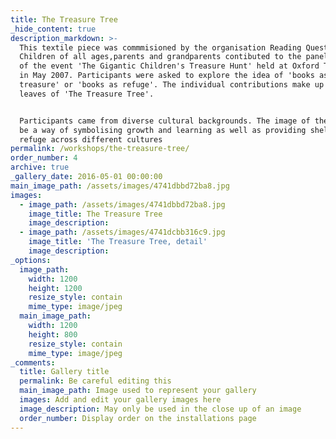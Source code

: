 ```yaml
---
title: The Treasure Tree
_hide_content: true
description_markdown: >-
  This textile piece was commmisioned by the organisation Reading Quest.
  Children of all ages,parents and grandparents contibuted to the panel as part
  of the event 'The Gigantic Children's Treasure Hunt' held at Oxford Town Hall
  in May 2007. Participants were asked to explore the idea of 'books as
  treasure' or 'books as refuge'. The individual contributions make up the
  leaves of 'The Treasure Tree'.


  Participants came from diverse cultural backgrounds. The image of the tree can
  be a way of symbolising growth and learning as well as providing shelter and
  refuge across different cultures
permalink: /workshops/the-treasure-tree/
order_number: 4
archive: true
_gallery_date: 2016-05-01 00:00:00
main_image_path: /assets/images/4741dbbd72ba8.jpg
images:
  - image_path: /assets/images/4741dbbd72ba8.jpg
    image_title: The Treasure Tree
    image_description:
  - image_path: /assets/images/4741dcbb316c9.jpg
    image_title: 'The Treasure Tree, detail'
    image_description:
_options:
  image_path:
    width: 1200
    height: 1200
    resize_style: contain
    mime_type: image/jpeg
  main_image_path:
    width: 1200
    height: 800
    resize_style: contain
    mime_type: image/jpeg
_comments:
  title: Gallery title
  permalink: Be careful editing this
  main_image_path: Image used to represent your gallery
  images: Add and edit your gallery images here
  image_description: May only be used in the close up of an image
  order_number: Display order on the installations page
---
```


